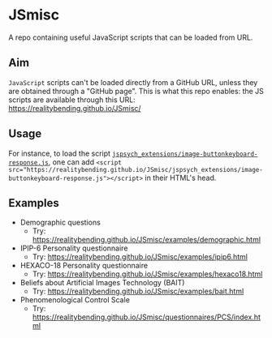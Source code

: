 # JSmisc


A repo containing useful JavaScript scripts that can be loaded from URL.

## Aim

`JavaScript` scripts can't be loaded directly from a GitHub URL, unless they are obtained through a "GitHub page". This is what this repo enables: the JS scripts are available through this URL: https://realitybending.github.io/JSmisc/

## Usage

For instance, to load the script [`jspsych_extensions/image-buttonkeyboard-response.js`](https://github.com/RealityBending/JSmisc/blob/main/jspsych_extensions/image-buttonkeyboard-response.js), one can add `<script src="https://realitybending.github.io/JSmisc/jspsych_extensions/image-buttonkeyboard-response.js"></script>` in their HTML's head.


## Examples

- Demographic questions
  - Try: https://realitybending.github.io/JSmisc/examples/demographic.html
- IPIP-6 Personality questionnaire
  - Try: https://realitybending.github.io/JSmisc/examples/ipip6.html
- HEXACO-18 Personality questionnaire
  - Try: https://realitybending.github.io/JSmisc/examples/hexaco18.html
- Beliefs about Artificial Images Technology (BAIT)
  - Try: https://realitybending.github.io/JSmisc/examples/bait.html
- Phenomenological Control Scale
  - Try: https://realitybending.github.io/JSmisc/questionnaires/PCS/index.html